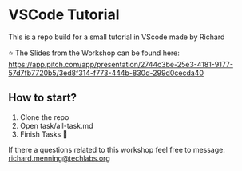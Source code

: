 # VSCode Tutorial

This is a repo build for a small tutorial in VScode made by Richard

⭐️ The Slides from the Workshop can be found here: https://app.pitch.com/app/presentation/2744c3be-25e3-4181-9177-57d7fb7720b5/3ed8f314-f773-444b-830d-299d0cecda40

## How to start?

1. Clone the repo
2. Open task/all-task.md
3. Finish Tasks 🚀

If there a questions related to this workshop feel free to message: richard.menning@techlabs.org
